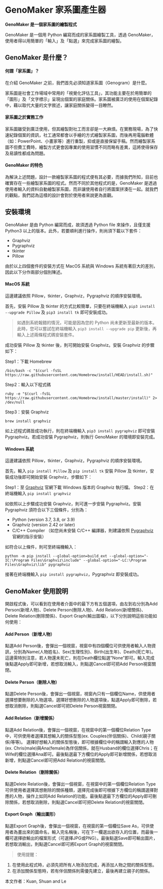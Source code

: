 # GenoMaker 家系圖產生器

**GenoMaker 是一個家系圖的繪製程式**

GenoMaker 是一個用 Python 編寫而成的家系圖繪製工具，透過 GenoMaker，使用者得以用簡單的「輸入」及「點選」來完成家系圖的繪製。

## GenoMaker 是什麼？
#### 何謂「家系圖」？
在介紹 GenoMaker 之前，我們首先必須知道家系圖（Genogram）是什麼。

家系圖是社會工作場域中常用的「視覺化評估工具」，其功能主要在於用簡單的「圖形」及「文字標示」呈現出個案的家庭關係。家系圖被廣泛的使用在個案紀錄中，藉以取代大量的文字敘述，讓家庭關係變得一目瞭然。

#### 家系圖之於實務工作
家系圖雖受到廣泛使用，但其繪製對社工而言卻是一大麻煩。在實務現場，為了快速紀錄個案的資訊，社工通常都會以手繪的方式繪製家系圖，而後再用電腦軟體（如：PowerPoint、小畫家等）進行重製，抑或是直接保留手稿。然而繪製家系圖不但費工費時，繪製方式更會因專業的使用習慣不同而略有差異，這將使得保存及易讀性都成為問題。

#### GenoMaker 的特色
為解決上述問題，設計一款繪製家系圖的程式便有其必要，而據我們所知，目前也確實存在一些繪製家系圖的程式。然而不同於其他程式的是，GenoMaker 是透過使用者輸入的資料自動繪製家系圖，而非讓使用者自行將圖案拼湊在一起。就我們的觀點，我們認為這樣的設計會對於使用者來說更為直觀。

## 安裝環境
GenoMaker 是由 Python 編寫而成，故須透過 Python file 來操作，且僅支援 Python3 以上的版本。此外，若要順利進行操作，則尚須下載以下套件：
- Graphviz
- Pygraphviz
- tkinter
- Pillow

由於以上四個套件的安裝方式在 MacOS 系統與 Windows 系統有著巨大的差別，因此以下分作兩部分個別陳述。

#### MacOS 系統
這邊建議依照 Pillow，tkinter，Graphviz，Pygraphviz 的順序安裝環境。

首先，安裝 Pillow 及 tkinter 的方式比較簡單，只要在終端機輸入 `pip3 install --upgrade Pillow` 及 `pip3 install tk` 即可安裝成功。

> 如遇到系統報錯的情況，可能是因為您的 Python 尚未更新至最新的版本。此時，您可以嘗試在終端機輸入 `pip3 install --upgrade pip` 更新後，再輸入上述兩條程式碼安裝套件。

成功安裝 Pillow 及 tkinter 後，則可開始安裝 Graphviz。安裝 Graphviz 的步驟如下：

Step1：下載 Homebrew

    /bin/bash -c "$(curl -fsSL https://raw.githubusercontent.com/Homebrew/install/HEAD/install.sh)"

Step2：輸入以下程式碼

    ruby -e "$(curl -fsSL https://raw.githubusercontent.com/Homebrew/install/master/install)" 2> /dev/null 

Step3：安裝 Graphviz

    brew install graphviz

如上述程式碼皆成功執行，則在終端機輸入 `pip3 install pygraphviz` 即可安裝 Pygraphviz。若成功安裝 Pygraphviz，則執行 GenoMaker 的環境即安裝完成。

#### Windows 系統
這邊建議依照 Pillow，tkinter，Graphviz，Pygraphviz 的順序安裝環境。

首先，輸入 `pip install Pillow` 及 `pip install tk` 安裝 Pillow 及 tkinter，安裝成功後即可開始安裝 Graphviz，步驟如下：

Step1：至 [Graphviz](https://graphviz.org/download/) 官網下載 Windows 版本的 Graphviz 執行檔。
Step2：在終端機輸入 `pip install graphviz`

如依照以上步驟成功安裝 Graphviz，則可進一步安裝 Pygraphviz。安裝 Pygraphviz 須符合以下三個條件，分別為：
- Python (version 3.7, 3.8, or 3.9)
- Graphviz (version 2.42 or later)
- C/C++ Compiler
（如您尚未安裝 C/C++ 編譯器，則建議依照 [Pygraphviz](https://pygraphviz.github.io/documentation/stable/install.html) 官網的指示安裝）

如符合以上條件，則可至終端機輸入：

    python -m pip install --global-option=build_ext --global-option="-IC:\Program Files\Graphviz\include" --global-option="-LC:\Program Files\Graphviz\lib" pygraphviz

接著在終端機輸入 `pip install pygraphviz`，Pygraphviz 即安裝成功。

## GenoMaker 使用說明
開啟程式後，可以看到在使用者介面中的最下方有五個選項，由左到右分別為Add Person(新增人物)、Delete Person(刪除人物)、Add Relation(新增關係)、Delete Relation(刪除關係)、Export Graph(輸出圖檔)，以下分別說明這些功能如何使用：

#### Add Person（新增人物）
點選Add Person後，會彈出一個視窗，視窗中有四個欄位可供使用者輸入人物資訊，分別為Name(人物姓名)、Sex(生理性別)、Birth(出生年)、Death(死亡年)。這邊需特別注意，若人物還未死亡，則在Death欄位點選”None”即可。輸入完成後點選Apply即可新增，若想取消輸入，則點選Cancel即可把Add Person視窗關閉。

#### Delete Person（刪除人物）
點選Delete Person後，會彈出一個視窗，視窗內只有一個欄位Name，供使用者選擇想要刪除的人物選項，選擇好想刪除的人物選項後，點選Apply即可刪除，若想取消刪除，則點選Cancel即可把Delete Person視窗關閉。

#### Add Relation（新增關係）
點選Add Relation後，會彈出一個視窗，在視窗中的第一個欄位Relation Type中，可供使用者選擇其想輸入的關係型態(ex. Couples(伴侶關係)、Child(親子關係)等等)。
選擇好想輸入的關係型態後，即可根據欄位中的稱謂輸入對應的人物(ex. Chris(male)與Ana(female)為伴侶關係，就在Husband的欄位選擇Chris；在Wife的欄位選擇Ana即可。最後點選最下方欄位的Apply即可新增關係，若想取消新增，則點選Cancel即可把Add Relation的視窗關閉。

#### Delete Relation（刪除關係）
點選Delete Relation後，會彈出一個視窗，在視窗中的第一個欄位Relation Type可供使用者選擇其想刪除的關係種類，選擇完成後即可根據下方欄位的稱謂選擇對應的人物，操作上如同Add Relation的功能。最後點選最下方欄位的Apply即可刪除關係，若想取消刪除，則點選Cancel即可把Delete Relation的視窗關閉。


#### Export Graph（輸出圖形）
點選Export Graph後，會彈出一個視窗，在視窗的第一個欄位Save As，可供使用者為畫出來的圖命名，輸入完名稱後，可在下一欄選出欲存入的位置，而最後一欄可選擇欲輸出的檔案形式（可選擇JPG或PNG）。最後點選Save即可輸出圖片，若想取消輸出，則點選Cancel即可將Export Graph的視窗關閉。

> 使用提醒：
1. 在使用此程式時，必須先把所有人物添加完成，再添加人物之間的關係型態。
2. 在添加關係型態時，若有伴侶關係則需優先建立，最後再建立親子的關係。

本文作者：Kuan, Shuan and Le
